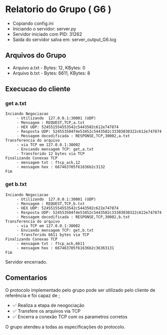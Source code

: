 # Relatorio do Grupo ( G6 )

 - Copiando config.ini
- Iniciando o servidor: server.py
 - Servidor iniciado com PID: 31262
 - Saída do servidor salva em: server_output_G6.log

## Arquivos do Grupo

- Arquivo a.txt - Bytes: 12, KBytes: 0
- Arquivo b.txt - Bytes: 6611, KBytes: 8

## Execucao do cliente

### get a.txt
```
Inciando Negociacao
	 - Utilizando  127.0.0.1:30001 (UDP)
	 - Mensagem : REQUEST,TCP,a.txt
	 - HEX UDP: 524551554553542c5443502c612e747874
	 - Resposta UDP: 524553504f4e53452c5443502c33303030322c612e747874
	 - Messagem decodificada : RESPONSE,TCP,30002,a.txt
Transferencia do arquivo
	 - via TCP em 127.0.0.1:30002
	 - Enviando mensagem TCP: get,a.txt
	 - Transferido 12 bytes via TCP
Finalizando Conexao TCP
	 - mensagem txt : ftcp_ack,12
	 - mensagem hex : 667463705f61636b2c3132
Fim
```
### get b.txt
```
Inciando Negociacao
	 - Utilizando  127.0.0.1:30001 (UDP)
	 - Mensagem : REQUEST,TCP,b.txt
	 - HEX UDP: 524551554553542c5443502c622e747874
	 - Resposta UDP: 524553504f4e53452c5443502c33303030322c622e747874
	 - Messagem decodificada : RESPONSE,TCP,30002,b.txt
Transferencia do arquivo
	 - via TCP em 127.0.0.1:30002
	 - Enviando mensagem TCP: get,b.txt
	 - Transferido 6611 bytes via TCP
Finalizando Conexao TCP
	 - mensagem txt : ftcp_ack,6611
	 - mensagem hex : 667463705f61636b2c36363131
Fim
```
Servidor encerrado.

## Comentarios

O protocolo implementado pelo grupo pode ser utilizado pelo cliente de referência e foi capaz de ;

- ✅ Realiza a etapa de neogociação
- ✅ Transfere os arquivos via TCP
- ✅ Encerra a conexão TCP com os parametros corretos


O grupo atendeu a todas as especificações do protocolo.
